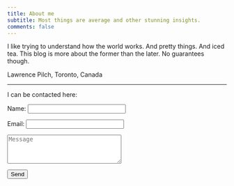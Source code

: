 ```yaml
---
title: About me
subtitle: Most things are average and other stunning insights.  
comments: false
---
```


I like trying to understand how the world works. And pretty things. And iced tea. This blog is more about the former than the later. No guarantees though.

Lawrence Pilch, Toronto, Canada

<hr>
I can be contacted here:
<p>
<form name="submitMsg" netlify-honeypot="bot-field" action="/page/thanks" netlify>
  <p>
    <label>Name: <input type="text" name="name" size="25" maxLength="64" required="required" size="40"></label>
  </p>
  <p>
    <label>Email: <input type="email" name="email" size="25" maxLength="64" required="required" size="40"></label>
  </p>
  <p>
    <textarea rows="4" cols="30" name="msg" maxLength="500" required="required" placeholder="Message"></textarea>
  </p>
  <p>
    <button type="submit">Send</button>
  </p>
  <p style="display:none;">
    <label>Don’t fill this out: <input name="bot-field"></label>
  </p>
</form>